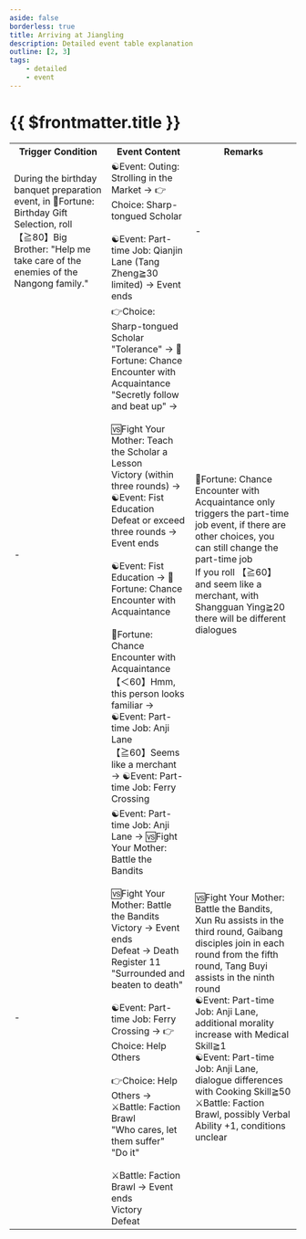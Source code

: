 ```yaml
---
aside: false
borderless: true
title: Arriving at Jiangling
description: Detailed event table explanation
outline: [2, 3]
tags:
    - detailed
    - event
---
```


# {{ $frontmatter.title }}

<Table class="timeline-table">
    <tr class="timeline-header">
        <th>Trigger Condition</th>
        <th>Event Content</th>
        <th>Remarks</th>
    </tr>
	<tr>
		<td>During the birthday banquet preparation event, in 🎲Fortune: Birthday Gift Selection, roll 【≧80】Big Brother: "Help me take care of the enemies of the Nangong family."</td>
		<td>
			☯Event: Outing: Strolling in the Market → 👉Choice: Sharp-tongued Scholar <br>
			<br>
			<span title="
Medical Skill LV0: Silver 5000, Awaken【Medical Skill LV1】
Medical Skill LV1: Alchemy +8, Reputation +3, Tang Zheng +2, Silver 8000
Medical Skill ≧LV2: Reputation +4, Tang Zheng +1, Tang Zhongling +1, Silver 10000, Acquire the title 'Ghost-faced Physician'">☯Event: Part-time Job: Qianjin Lane (Tang Zheng≧30 limited) → Event ends</span> <br>
		</td>
		<td>-</td>
	</tr>
	<tr>
		<td>-</td>
		<td>
			👉Choice: Sharp-tongued Scholar <br>
			<span title="Worldly Affairs -1, Cultivation +1, Harmony -20">"Tolerance" → 🎲Fortune: Chance Encounter with Acquaintance</span> <br>
			"Secretly follow and beat up" → <br>
			<br>
			🆚Fight Your Mother: Teach the Scholar a Lesson <br>
			<span title="Morality -1, Harmony +20">Victory (within three rounds) → ☯Event: Fist Education </span> <br>
			Defeat or exceed three rounds → Event ends <br>
			<br>
			<span title="
Morality≦40: Morality -2, Tang Sheng -1, Silver +1000
Morality<20: Morality -4, Reputation -1, Tang Sheng -2, Silver +3000
			">☯Event: Fist Education → 🎲Fortune: Chance Encounter with Acquaintance </span> <br>
			<br>
			<span title="Positive affection adjustment for Shangguan Ying">🎲Fortune: Chance Encounter with Acquaintance </span> <br>
			【＜60】Hmm, this person looks familiar → ☯Event: Part-time Job: Anji Lane <br>
			<span title="
Shangguan Ying<20: Harmony +20
Shangguan Ying≧20: Harmony +30
			">【≧60】Seems like a merchant → ☯Event: Part-time Job: Ferry Crossing </span> <br>
		</td>
		<td>
			🎲Fortune: Chance Encounter with Acquaintance only triggers the part-time job event, if there are other choices, you can still change the part-time job <br>
			If you roll 【≧60】and seem like a merchant, with Shangguan Ying≧20 there will be different dialogues <br>
		</td>
	</tr>
	<tr>
		<td>-</td>
		<td>
			<span title="Morality +5, Reputation +1, Silver +3000, Secret Book 'Amotang Wall Fist'">☯Event: Part-time Job: Anji Lane → 🆚Fight Your Mother: Battle the Bandits </span> <br>
			<br>
			🆚Fight Your Mother: Battle the Bandits <br>
			<span title="
Before nine rounds: Martial Arts +2, Reputation +2
After nine rounds: Martial Arts +2
			">Victory → Event ends </span> <br>
			Defeat → Death Register 11 "Surrounded and beaten to death" <br>
			<br>
			<span title="Harmony +50, Reputation +3, Silver +5000">☯Event: Part-time Job: Ferry Crossing → 👉Choice: Help Others </span> <br>
			<br>
			👉Choice: Help Others → ⚔️Battle: Faction Brawl <br>
			<span title="Knowledge +2, Verbal Ability +2, Temperament -2, Worldly Affairs -2, Tang Weiyuan +2">"Who cares, let them suffer" </span> <br>
			<span title="Stamina +3, Worldly Affairs +3, Feishiban Faction Affection +4">"Do it" </span> <br>
			<br>
			⚔️Battle: Faction Brawl → Event ends <br>
			<span title="Martial Arts +2, Reputation +1">Victory </span> <br>
			Defeat <br>
		</td>
		<td>
			🆚Fight Your Mother: Battle the Bandits, Xun Ru assists in the third round, Gaibang disciples join in each round from the fifth round, Tang Buyi assists in the ninth round <br>
			☯Event: Part-time Job: Anji Lane, additional morality increase with Medical Skill≧1 <br>
			☯Event: Part-time Job: Anji Lane, dialogue differences with Cooking Skill≧50 <br>
			⚔️Battle: Faction Brawl, possibly Verbal Ability +1, conditions unclear <br>
		</td>
	</tr>
</table>